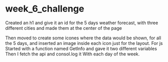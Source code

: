 # week_6_challenge
Created an h1 and give it an id for the 5 days weather forecast, with three different cities and made them at the center of the page 

Then moved to create some icones where the data would be shown, for all the 5 days, and inserted an image  inside each icon just for the layout. 
For js 
Started with a function named GetInfo and gave it two different variables
Then I fetch the api and consol.log it 
With each day of the week.
